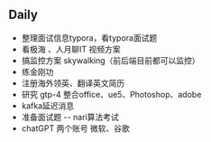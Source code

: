 ## Daily

- 整理面试信息typora，看typora面试题
- 看极海 、人月聊IT 视频方案
- 搞监控方案 skywalking（前后端目前都可以监控）
- 练金刚功
- 注册海外领英、翻译英文简历
- 研究 gtp-4 整合office、ue5、Photoshop、adobe
- kafka延迟消息
- 准备面试题 -- nari算法考试
- chatGPT 两个账号 微软、谷歌
